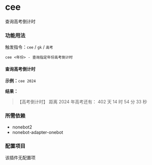 # cee

查询高考倒计时

### 功能用法

触发指令：`cee` / `gk` / `高考`

```
cee <年份> - 查询指定年份高考倒计时
```

#### 查询高考倒计时

**示例：**`cee 2024`

**结果：**

> 【高考倒计时】
> 距离 2024 年高考还有：
> 402 天 14 时 54 分 33 秒

### 所需依赖

- nonebot2
- nonebot-adapter-onebot

### 配置项目

该插件无配置项